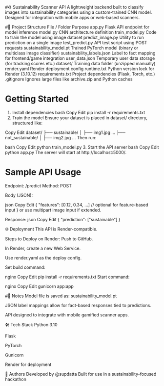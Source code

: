 #♻️ Sustainability Scanner API
A lightweight backend built to classify images into sustainability categories using a custom-trained CNN model. Designed for integration with mobile apps or web-based scanners.

#📁 Project Structure
File / Folder	Purpose
app.py	Flask API endpoint for model inference
model.py	CNN architecture definition
train_model.py	Code to train the model using image dataset
predict_image.py	Utility to run prediction on a single image
test_predict.py	API test script using POST requests
sustainability_model.pt	Trained PyTorch model (binary or multiclass image classifier)
sustainability_labels.json	Label to fact mapping for frontend/game integration
user_data.json	Temporary user data storage (for tracking scores etc.)
dataset/	Training data folder (unzipped manually)
render.yaml	Render deployment config
runtime.txt	Python version lock for Render (3.10.12)
requirements.txt	Project dependencies (Flask, Torch, etc.)
.gitignore	Ignores large files like archive.zip and Python caches

# Getting Started
1. Install dependencies
bash
Copy
Edit
pip install -r requirements.txt
2. Train the model
Ensure your dataset is placed in dataset/ directory, structured like:

Copy
Edit
dataset/
├── sustainable/
│   ├── img1.jpg ...
├── not_sustainable/
│   ├── img2.jpg ...
Then run:

bash
Copy
Edit
python train_model.py
3. Start the API server
bash
Copy
Edit
python app.py
The server will start at http://localhost:5000/.

# Sample API Usage
Endpoint: /predict
Method: POST

Body (JSON):

json
Copy
Edit
{
  "features": [0.12, 0.34, ...]  // optional for feature-based input
}
or use multipart image input if extended.

Response:
json
Copy
Edit
{
  "prediction": ["sustainable"]
}

🌐 Deployment
This API is Render-compatible.

Steps to Deploy on Render:
Push to GitHub.

In Render, create a new Web Service.

Use render.yaml as the deploy config.

Set build command:

nginx
Copy
Edit
pip install -r requirements.txt
Start command:

nginx
Copy
Edit
gunicorn app:app

#📌 Notes
Model file is saved as: sustainability_model.pt

JSON label mappings allow for fact-based responses tied to predictions.

API designed to integrate with mobile gamified scanner apps.

🛠 Tech Stack
Python 3.10

Flask

PyTorch

Gunicorn

Render for deployment

👤 Authors
Developed by @supdatta
Built for use in a sustainability-focused hackathon
